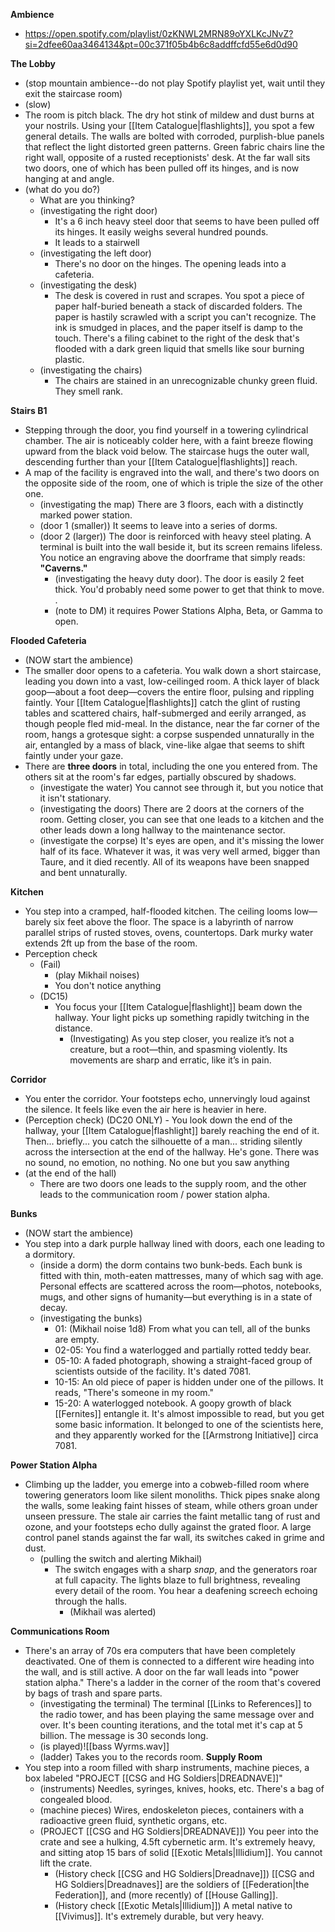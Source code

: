 **Ambience**
- https://open.spotify.com/playlist/0zKNWL2MRN89oYXLKcJNvZ?si=2dfee60aa3464134&pt=00c371f05b4b6c8addffcfd55e6d0d90

**The Lobby**
- (stop mountain ambience--do not play Spotify playlist yet, wait until they exit the staircase room)
- (slow)
- The room is pitch black. The dry hot stink of mildew and dust burns at your nostrils. Using your [[Item Catalogue|flashlights]], you spot a few general details. The walls are bolted with corroded, purplish-blue panels that reflect the light distorted green patterns. Green fabric chairs line the right wall, opposite of a rusted receptionists' desk. At the far wall sits two doors, one of which has been pulled off its hinges, and is now hanging at and angle. 
- (what do you do?) 
	- What are you thinking?
	- (investigating the right door) 
		- It's a 6 inch heavy steel door that seems to have been pulled off its hinges. It easily weighs several hundred pounds. 
		- It leads to a stairwell
	- (investigating the left door)
		- There's no door on the hinges. The opening leads into a cafeteria. 
	- (investigating the desk) 
		- The desk is covered in rust and scrapes. You spot a piece of paper half-buried beneath a stack of discarded folders. The paper is hastily scrawled with a script you can't recognize. The ink is smudged in places, and the paper itself is damp to the touch. There's a filing cabinet to the right of the desk that's flooded with a dark green liquid that smells like sour burning plastic.
	- (investigating the chairs) 
		- The chairs are stained in an unrecognizable chunky green fluid. They smell rank.

**Stairs B1**
- Stepping through the door, you find yourself in a towering cylindrical chamber. The air is noticeably colder here, with a faint breeze flowing upward from the black void below. The staircase hugs the outer wall, descending further than your [[Item Catalogue|flashlights]] reach.
- A map of the facility is engraved into the wall, and there's two doors on the opposite side of the room, one of which is triple the size of the other one.
	- (investigating the map) There are 3 floors, each with a distinctly marked power station. 
	- (door 1 (smaller)) It seems to leave into a series of dorms.  
	- (door 2 (larger)) The door is reinforced with heavy steel plating. A terminal is built into the wall beside it, but its screen remains lifeless. You notice an engraving above the doorframe that simply reads: **"Caverns."**
		- (investigating the heavy duty door). The door is easily 2 feet thick. You'd probably need some power to get that think to move. .
		- (note to DM) it requires Power Stations Alpha, Beta, or Gamma to open. 

**Flooded Cafeteria**
- (NOW start the ambience)
- The smaller door opens to a cafeteria. You walk down a short staircase, leading you down into a vast, low-ceilinged room. A thick layer of black goop—about a foot deep—covers the entire floor, pulsing and rippling faintly. Your [[Item Catalogue|flashlights]] catch the glint of rusting tables and scattered chairs, half-submerged and eerily arranged, as though people fled mid-meal. In the distance, near the far corner of the room, hangs a grotesque sight: a corpse suspended unnaturally in the air, entangled by a mass of black, vine-like algae that seems to shift faintly under your gaze.
- There are **three doors** in total, including the one you entered from. The others sit at the room's far edges, partially obscured by shadows.
	- (investigate the water) You cannot see through it, but you notice that it isn't stationary. 
	- (investigating the doors) There are 2 doors at the corners of the room. Getting closer, you can see that one leads to a kitchen and the other leads down a long hallway to the maintenance sector. 
	- (investigate the corpse) It's eyes are open, and it's missing the lower half of its face. Whatever it was, it was very well armed, bigger than Taure, and it died recently. All of its weapons have been snapped and bent unnaturally.

**Kitchen**
- You step into a cramped, half-flooded kitchen. The ceiling looms low— barely six feet above the floor. The space is a labyrinth of narrow parallel strips of rusted stoves, ovens, countertops. Dark murky water extends 2ft up from the base of the room.
- Perception check
	- (Fail)
		- (play Mikhail noises)
		- You don't notice anything
	- (DC15)
		- You focus your [[Item Catalogue|flashlight]] beam down the hallway. Your light picks up something rapidly twitching in the distance.
			- (Investigating) As you step closer, you realize it’s not a creature, but a root—thin, and spasming violently. Its movements are sharp and erratic, like it’s in pain. 

**Corridor**
- You enter the corridor. Your footsteps echo, unnervingly loud against the silence. It feels like even the air here is heavier in here.
- (Perception check) (DC20 ONLY)
		- You look down the end of the hallway, your [[Item Catalogue|flashlight]] barely reaching the end of it. Then... briefly... you catch the silhouette of a man... striding silently across the intersection at the end of the hallway. He's gone. There was no sound, no emotion, no nothing. No one but you saw anything
- (at the end of the hall)
	- There are two doors one leads to the supply room, and the other leads to the communication room / power station alpha.

**Bunks**
- (NOW start the ambience)
- You step into a dark purple hallway lined with doors, each one leading to a dormitory. 
	- (inside a dorm) the dorm contains two bunk-beds. Each bunk is fitted with thin, moth-eaten mattresses, many of which sag with age. Personal effects are scattered across the room—photos, notebooks, mugs, and other signs of humanity—but everything is in a state of decay. 
	- (investigating the bunks)
		- 01: (Mikhail noise 1d8) From what you can tell, all of the bunks are empty.
		- 02-05: You find a waterlogged and partially rotted teddy bear.
		- 05-10: A faded photograph, showing a straight-faced group of scientists outside of the facility. It's dated 7081. 
		- 10-15: An old piece of paper is hidden under one of the pillows. It reads, "There's someone in my room."
		- 15-20: A waterlogged notebook. A goopy growth of black [[Fernites]] entangle it. It's almost impossible to read, but you get some basic information. It belonged to one of the scientists here, and they apparently worked for the [[Armstrong Initiative]] circa 7081. 

**Power Station Alpha**
- Climbing up the ladder, you emerge into a cobweb-filled room where towering generators loom like silent monoliths. Thick pipes snake along the walls, some leaking faint hisses of steam, while others groan under unseen pressure. The stale air carries the faint metallic tang of rust and ozone, and your footsteps echo dully against the grated floor. A large control panel stands against the far wall, its switches caked in grime and dust. 
	- (pulling the switch and alerting Mikhail)
		- The switch engages with a sharp _snap_, and the generators roar at full capacity. The lights blaze to full brightness, revealing every detail of the room. You hear a deafening screech echoing through the halls. 
			- (Mikhail was alerted)

**Communications Room**
- There's an array of 70s era computers that have been completely deactivated. One of them is connected to a different wire heading into the wall, and is still active. A door on the far wall leads into "power station alpha." There's a ladder in the corner of the room that's covered by bags of trash and spare parts. 
	- (investigating the terminal) The terminal [[Links to References]] to the radio tower, and has been playing the same message over and over. It's been counting iterations, and the total met it's cap at 5 billion. The message is 30 seconds long. 
	- (is played)![[bass Wyrms.wav]]
	- (ladder) Takes you to the records room. 
**Supply Room**
- You step into a room filled with sharp instruments, machine pieces, a box labeled "PROJECT [[CSG and HG Soldiers|DREADNAVE]]"
	- (instruments) Needles, syringes, knives, hooks, etc. There's a bag of congealed blood.
	- (machine pieces) Wires, endoskeleton pieces, containers with a radioactive green fluid, synthetic organs, etc.
	- (PROJECT [[CSG and HG Soldiers|DREADNAVE]]) You peer into the crate and see a hulking, 4.5ft cybernetic arm. It's extremely heavy, and sitting atop 15 bars of solid [[Exotic Metals|Illidium]]. You cannot lift the crate. 
		- (History check [[CSG and HG Soldiers|Dreadnave]]) [[CSG and HG Soldiers|Dreadnaves]] are the soldiers of [[Federation|the Federation]], and (more recently) of [[House Galling]]. 
		- (History check [[Exotic Metals|Illidium]]) A metal native to [[Vivimus]]. It's extremely durable, but very heavy. 